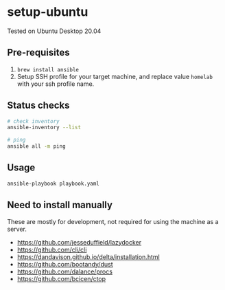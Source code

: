 # setup-ubuntu

Tested on Ubuntu Desktop 20.04

## Pre-requisites

1. `brew install ansible`
2. Setup SSH profile for your target machine, and replace value `homelab` with your ssh profile name.

## Status checks

```bash
# check inventory
ansible-inventory --list

# ping
ansible all -m ping
```

## Usage

```bash
ansible-playbook playbook.yaml
```

## Need to install manually

These are mostly for development, not required for using the machine as a server.

- <https://github.com/jesseduffield/lazydocker>
- <https://github.com/cli/cli>
- <https://dandavison.github.io/delta/installation.html>
- <https://github.com/bootandy/dust>
- <https://github.com/dalance/procs>
- <https://github.com/bcicen/ctop>
